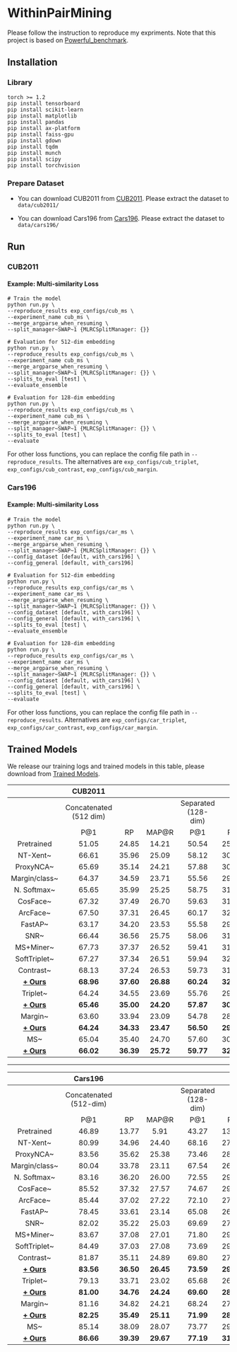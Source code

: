 
# WithinPairMining
Please follow the instruction to reproduce my expriments. Note that this project is based on [Powerful_benchmark](https://kevinmusgrave.github.io/powerful-benchmarker/).
## Installation
### Library
    torch >= 1.2
    pip install tensorboard    
    pip install scikit-learn    
    pip install matplotlib 
    pip install pandas  
    pip install ax-platform  
    pip install faiss-gpu
    pip install gdown
    pip install tqdm
    pip install munch
    pip install scipy
    pip install torchvision
### Prepare Dataset 

 - You can download CUB2011 from  [CUB2011](http://www.vision.caltech.edu/visipedia/CUB-200-2011.html).
   Please extract the dataset to `data/cub2011/`
   
 - You can download Cars196 from [Cars196](https://ai.stanford.edu/~jkrause/cars/car_dataset.html).
   Please extract the dataset to `data/cars196/`

## Run
### CUB2011
####  Example: Multi-similarity Loss

    # Train the model
    python run.py \
    --reproduce_results exp_configs/cub_ms \
    --experiment_name cub_ms \
    --merge_argparse_when_resuming \
    --split_manager~SWAP~1 {MLRCSplitManager: {}}
    
    # Evaluation for 512-dim embedding
    python run.py \
    --reproduce_results exp_configs/cub_ms \
    --experiment_name cub_ms \
    --merge_argparse_when_resuming \
    --split_manager~SWAP~1 {MLRCSplitManager: {}} \
    --splits_to_eval [test] \
    --evaluate_ensemble
    
    # Evaluation for 128-dim embedding
    python run.py \
    --reproduce_results exp_configs/cub_ms \
    --experiment_name cub_ms \
    --merge_argparse_when_resuming \
    --split_manager~SWAP~1 {MLRCSplitManager: {}} \
    --splits_to_eval [test] \
    --evaluate

For other loss functions, you can replace the config file path in `--reproduce_results`. The alternatives are `exp_configs/cub_triplet`, `exp_configs/cub_contrast`, `exp_configs/cub_margin`.

### Cars196
####  Example: Multi-similarity Loss
    # Train the model
    python run.py \
    --reproduce_results exp_configs/car_ms \
    --experiment_name car_ms \
    --merge_argparse_when_resuming \
    --split_manager~SWAP~1 {MLRCSplitManager: {}} \
    --config_dataset [default, with_cars196] \
	--config_general [default, with_cars196] 
    
    # Evaluation for 512-dim embedding
    python run.py \
    --reproduce_results exp_configs/car_ms \
    --experiment_name car_ms \
    --merge_argparse_when_resuming \
    --split_manager~SWAP~1 {MLRCSplitManager: {}} \
    --config_dataset [default, with_cars196] \
	--config_general [default, with_cars196] \
    --splits_to_eval [test] \
    --evaluate_ensemble
    
    # Evaluation for 128-dim embedding
    python run.py \
    --reproduce_results exp_configs/car_ms \
    --experiment_name car_ms \
    --merge_argparse_when_resuming \
    --split_manager~SWAP~1 {MLRCSplitManager: {}} \
    --config_dataset [default, with_cars196] \
	--config_general [default, with_cars196] \
    --splits_to_eval [test] \
    --evaluate
For other loss functions,  you can replace the config file path in `--reproduce_results`. Alternatives are `exp_configs/car_triplet`, `exp_configs/car_contrast`, `exp_configs/car_margin`.

## Trained Models
We release our training logs and trained models in this table, please download from [Trained Models](https://drive.google.com/drive/folders/17OTN1rprnRk2eazJ-Xspl4_jiAdC4t_G?usp=sharing). 


|                      | CUB2011                       |                      |                                |                             |                         |                        |
| :------------------: | :---------------------------: | :------------------: | :----------------------------: | :-------------------------: | :---------------------: | :--------------------: |
|                      | Concatenated <br>  (512 dim)  |                      |                                | Separated <br>   (128-dim)  |                         |                        |
|                      | P@1                           | RP                   | MAP@R                          | P@1                         | RP                      | MAP@R                  |
| Pretrained           | 51\.05                        | 24\.85               | 14\.21                         | 50\.54                      | 25\.12                  | 14\.53                 |
| NT-Xent~             | 66\.61                        | 35\.96               | 25\.09                         | 58\.12                      | 30\.81                  | 19\.87                 |
| ProxyNCA~            | 65\.69                        | 35\.14               | 24\.21                         | 57\.88                      | 30\.16                  | 19\.32                 |
| Margin/class~        | 64\.37                        | 34\.59               | 23\.71                         | 55\.56                      | 29\.32                  | 18\.51                 |
| N. Softmax~          | 65\.65                        | 35\.99               | 25\.25                         | 58\.75                      | 31\.75                  | 20\.96                 |
| CosFace~             | 67\.32                        | 37\.49               | 26\.70                         | 59\.63                      | 31\.99                  | 21\.21                 |
| ArcFace~             | 67\.50                        | 37\.31               | 26\.45                         | 60\.17                      | 32\.37                  | 21\.49                 |
| FastAP~              | 63\.17                        | 34\.20               | 23\.53                         | 55\.58                      | 29\.72                  | 19\.09                 |
| SNR~                 | 66\.44                        | 36\.56               | 25\.75                         | 58\.06                      | 31\.21                  | 20\.43                 |
| MS+Miner~            | 67\.73                        | 37\.37               | 26\.52                         | 59\.41                      | 31\.93                  | 21\.01                 |
| SoftTriplet~         | 67\.27                        | 37\.34               | 26\.51                         | 59\.94                      | 32\.12                  | 21\.31                 |
| Contrast~            | 68\.13                        | 37\.24               | 26\.53                         | 59\.73                      | 31\.98                  | 21\.18                 |
| [**+ Ours**](https://drive.google.com/drive/folders/1MwL5ckMudm4ZevAbGXnYjlRfez0tokWs?usp=sharing)           | **68\.96**                    | **37\.60**           | **26\.88**                     | **60\.24**                  | **32\.54**              | **21\.67**             |
| Triplet~             | 64\.24                        | 34\.55               | 23\.69                         | 55\.76                      | 29\.55                  | 18\.75                 |
| [**+ Ours**](https://drive.google.com/drive/folders/1GWSHmDksEMQlMdFKixG7TbGrInKidMub?usp=sharing)           | **65\.46**                    | **35\.00**           | **24\.20**                     | **57\.87**                  | **30\.68**              | **19\.85**             |
| Margin~              | 63\.60                        | 33\.94               | 23\.09                         | 54\.78                      | 28\.86                  | 18\.11                 |
| [**+ Ours**](https://drive.google.com/drive/folders/1L6G-jx5B2DMSIUu8JBbY40ft9eAscJaz?usp=sharing)           | **64\.24**                    | **34\.33**           | **23\.47**                     | **56\.50**                  | **29\.61**              | **18\.80**             |
| MS~                  | 65\.04                        | 35\.40               | 24\.70                         | 57\.60                      | 30\.84                  | 20\.15                 |
| [**+ Ours**](https://drive.google.com/drive/folders/1OXaSKaCIZglD2uBdCREFReNGTnWVQc9m?usp=sharing)           | **66\.02**                    | **36\.39**           | **25\.72**                     | **59\.77**                  | **32\.09**              | **21\.39**             |



---



|                      | Cars196                        |                         |                         |                            |                        |                        |
| :------------------: | :---------------------------: | :---------------------: | :---------------------: | :------------------------: | :--------------------: | :--------------------: |
|                      | Concatenated <br>  (512-dim)  |                         |                         | Separated <br>  (128-dim)  |                        |                        |
|                      | P@1                           | RP                      | MAP@R                   | P@1                        | RP                     | MAP@R                  |
| Pretrained           | 46\.89                        | 13\.77                  | 5\.91                   | 43\.27                     | 13\.37                 | 5\.64                  |
| NT-Xent~             | 80\.99                        | 34\.96                  | 24\.40                  | 68\.16                     | 27\.66                 | 16\.78                 |
| ProxyNCA~            | 83\.56                        | 35\.62                  | 25\.38                  | 73\.46                     | 28\.90                 | 18\.29                 |
| Margin/class~        | 80\.04                        | 33\.78                  | 23\.11                  | 67\.54                     | 26\.68                 | 15\.88                 |
| N. Softmax~          | 83\.16                        | 36\.20                  | 26\.00                  | 72\.55                     | 29\.35                 | 18\.73                 |
| CosFace~             | 85\.52                        | 37\.32                  | 27\.57                  | 74\.67                     | 29\.01                 | 18\.80                 |
| ArcFace~             | 85\.44                        | 37\.02                  | 27\.22                  | 72\.10                     | 27\.29                 | 17\.11                 |
| FastAP~              | 78\.45                        | 33\.61                  | 23\.14                  | 65\.08                     | 26\.59                 | 15\.94                 |
| SNR~                 | 82\.02                        | 35\.22                  | 25\.03                  | 69\.69                     | 27\.55                 | 17\.13                 |
| MS+Miner~            | 83\.67                        | 37\.08                  | 27\.01                  | 71\.80                     | 29\.44                 | 18\.86                 |
| SoftTriplet~         | 84\.49                        | 37\.03                  | 27\.08                  | 73\.69                     | 29\.29                 | 18\.89                 |
| Contrast~            | 81\.87                        | 35\.11                  | 24\.89                  | 69\.80                     | 27\.78                 | 17\.24                 |
| [**+ Ours**](https://drive.google.com/drive/folders/19C1uctb6LLK9DEzQdi15L-KC9hpr_0_5?usp=sharing)           | **83\.56**                    | **36\.50**              | **26\.45**              | **73\.59**                 | **29\.77**             | **19\.31**             |
| Triplet~             | 79\.13                        | 33\.71                  | 23\.02                  | 65\.68                     | 26\.67                 | 15\.82                 |
| [**+ Ours**](https://drive.google.com/drive/folders/1XWpKto-uQLhUQ7BB-oYVf855ohKqyTh8?usp=sharing)           | **81\.00**                    | **34\.76**              | **24\.24**              | **69\.60**                 | **28\.25**             | **17\.30**             |
| Margin~              | 81\.16                        | 34\.82                  | 24\.21                  | 68\.24                     | 27\.25                 | 16\.40                 |
| [**+ Ours**](https://drive.google.com/drive/folders/1Pn_jcgElUG_xzWkhDd-lH9hMCSwp4dvX?usp=sharing)           | **82\.25**                    | **35\.49**              | **25\.11**              | **71\.99**                 | **28\.79**             | **18\.07**             |
| MS~                  | 85\.14                        | 38\.09                  | 28\.07                  | 73\.77                     | 29\.92                 | 19\.32                 |
| [**+ Ours**](https://drive.google.com/drive/folders/1cvL_ekeiRZScX2h4P7j1ceIpfiusvTEz?usp=sharing)           | **86\.66**                    | **39\.39**              | **29\.67**              | **77\.19**                 | **31\.67**             | **21\.28**             |                